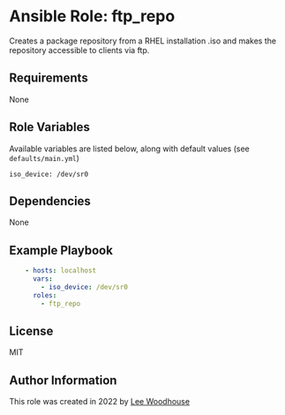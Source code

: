 # Ansible Role: ftp_repo

Creates a package repository from a RHEL installation .iso and makes the repository accessible to clients via ftp.

## Requirements

None

## Role Variables

Available variables are listed below, along with default values (see ```defaults/main.yml```)
```shell
iso_device: /dev/sr0
```
## Dependencies

None

## Example Playbook
```yaml
    - hosts: localhost
      vars:
        - iso_device: /dev/sr0
      roles:
        - ftp_repo
```

## License

MIT

## Author Information

This role was created in 2022 by [Lee Woodhouse](https://www.leewoodhouse.com/)
